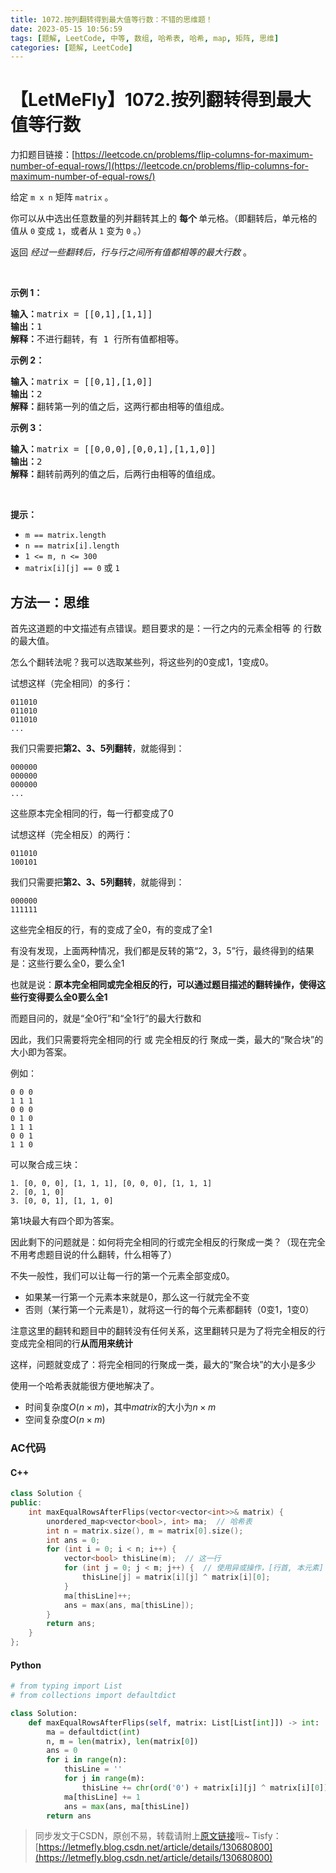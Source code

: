 ```yaml
---
title: 1072.按列翻转得到最大值等行数：不错的思维题！
date: 2023-05-15 10:56:59
tags: [题解, LeetCode, 中等, 数组, 哈希表, 哈希, map, 矩阵, 思维]
categories: [题解, LeetCode]
---
```


# 【LetMeFly】1072.按列翻转得到最大值等行数

力扣题目链接：[https://leetcode.cn/problems/flip-columns-for-maximum-number-of-equal-rows/](https://leetcode.cn/problems/flip-columns-for-maximum-number-of-equal-rows/)

<p>给定&nbsp;<code>m x n</code>&nbsp;矩阵&nbsp;<code>matrix</code>&nbsp;。</p>

<p>你可以从中选出任意数量的列并翻转其上的&nbsp;<strong>每个&nbsp;</strong>单元格。（即翻转后，单元格的值从 <code>0</code> 变成 <code>1</code>，或者从 <code>1</code> 变为 <code>0</code> 。）</p>

<p>返回 <em>经过一些翻转后，行与行之间所有值都相等的最大行数</em>&nbsp;。</p>

<p>&nbsp;</p>

<ol>
</ol>

<p><strong>示例 1：</strong></p>

<pre>
<strong>输入：</strong>matrix = [[0,1],[1,1]]
<strong>输出：</strong>1
<strong>解释：</strong>不进行翻转，有 1 行所有值都相等。
</pre>

<p><strong>示例 2：</strong></p>

<pre>
<strong>输入：</strong>matrix = [[0,1],[1,0]]
<strong>输出：</strong>2
<strong>解释：</strong>翻转第一列的值之后，这两行都由相等的值组成。
</pre>

<p><strong>示例 3：</strong></p>

<pre>
<strong>输入：</strong>matrix = [[0,0,0],[0,0,1],[1,1,0]]
<strong>输出：</strong>2
<strong>解释：</strong>翻转前两列的值之后，后两行由相等的值组成。</pre>

<p>&nbsp;</p>

<p><strong>提示：</strong></p>

<ul>
	<li><code>m == matrix.length</code></li>
	<li><code>n == matrix[i].length</code></li>
	<li><code>1 &lt;= m, n &lt;= 300</code></li>
	<li><code>matrix[i][j] == 0</code> 或&nbsp;<code>1</code></li>
</ul>


    
## 方法一：思维

首先这道题的中文描述有点错误。题目要求的是：一行之内的元素全相等 的 行数 的最大值。

怎么个翻转法呢？我可以选取某些列，将这些列的0变成1，1变成0。

试想这样（完全相同）的多行：

```
011010
011010
011010
...
```

我们只需要把**第2、3、5列翻转**，就能得到：

```
000000
000000
000000
...
```

这些原本完全相同的行，每一行都变成了0

试想这样（完全相反）的两行：

```
011010
100101
```

我们只需要把**第2、3、5列翻转**，就能得到：

```
000000
111111
```

这些完全相反的行，有的变成了全0，有的变成了全1

有没有发现，上面两种情况，我们都是反转的第“2，3，5”行，最终得到的结果是：这些行要么全0，要么全1

也就是说：**原本完全相同或完全相反的行，可以通过题目描述的翻转操作，使得这些行变得要么全0要么全1**

而题目问的，就是“全0行”和“全1行”的最大行数和

因此，我们只需要将完全相同的行 或 完全相反的行 聚成一类，最大的“聚合块”的大小即为答案。

例如：

```
0 0 0
1 1 1
0 0 0
0 1 0
1 1 1
0 0 1
1 1 0
```

可以聚合成三块：

```
1. [0, 0, 0], [1, 1, 1], [0, 0, 0], [1, 1, 1]
2. [0, 1, 0]
3. [0, 0, 1], [1, 1, 0]
```

第1块最大有四个即为答案。

因此剩下的问题就是：如何将完全相同的行或完全相反的行聚成一类？（现在完全不用考虑题目说的什么翻转，什么相等了）

不失一般性，我们可以让每一行的第一个元素全部变成0。

+ 如果某一行第一个元素本来就是0，那么这一行就完全不变
+ 否则（某行第一个元素是1），就将这一行的每个元素都翻转（0变1，1变0）

注意这里的翻转和题目中的翻转没有任何关系，这里翻转只是为了将完全相反的行变成完全相同的行**从而用来统计**

这样，问题就变成了：将完全相同的行聚成一类，最大的“聚合块”的大小是多少

使用一个哈希表就能很方便地解决了。

+ 时间复杂度$O(n\times m)$，其中$matrix$的大小为$n\times m$
+ 空间复杂度$O(n\times m)$

### AC代码

#### C++

```cpp
class Solution {
public:
    int maxEqualRowsAfterFlips(vector<vector<int>>& matrix) {
        unordered_map<vector<bool>, int> ma;  // 哈希表
        int n = matrix.size(), m = matrix[0].size();
        int ans = 0;
        for (int i = 0; i < n; i++) {
            vector<bool> thisLine(m);  // 这一行
            for (int j = 0; j < m; j++) {  // 使用异或操作，[行首, 本元素] -> 最终结果：[0, 0] -> 0，[0, 1] -> 1，[1, 0] -> 1，[1, 1] -> 0
                thisLine[j] = matrix[i][j] ^ matrix[i][0];
            }
            ma[thisLine]++;
            ans = max(ans, ma[thisLine]);
        }
        return ans;
    }
};
```

#### Python

```python
# from typing import List
# from collections import defaultdict

class Solution:
    def maxEqualRowsAfterFlips(self, matrix: List[List[int]]) -> int:
        ma = defaultdict(int)
        n, m = len(matrix), len(matrix[0])
        ans = 0
        for i in range(n):
            thisLine = ''
            for j in range(m):
                thisLine += chr(ord('0') + matrix[i][j] ^ matrix[i][0])
            ma[thisLine] += 1
            ans = max(ans, ma[thisLine])
        return ans
```

> 同步发文于CSDN，原创不易，转载请附上[原文链接](https://blog.letmefly.xyz/2023/05/15/LeetCode%201072.%E6%8C%89%E5%88%97%E7%BF%BB%E8%BD%AC%E5%BE%97%E5%88%B0%E6%9C%80%E5%A4%A7%E5%80%BC%E7%AD%89%E8%A1%8C%E6%95%B0/)哦~
> Tisfy：[https://letmefly.blog.csdn.net/article/details/130680800](https://letmefly.blog.csdn.net/article/details/130680800)
